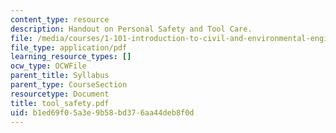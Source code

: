 ```yaml
---
content_type: resource
description: Handout on Personal Safety and Tool Care.
file: /media/courses/1-101-introduction-to-civil-and-environmental-engineering-design-i-fall-2006/b1ed69f05a3e9b58bd376aa44deb8f0d_tool_safety.pdf
file_type: application/pdf
learning_resource_types: []
ocw_type: OCWFile
parent_title: Syllabus
parent_type: CourseSection
resourcetype: Document
title: tool_safety.pdf
uid: b1ed69f0-5a3e-9b58-bd37-6aa44deb8f0d
---
```

